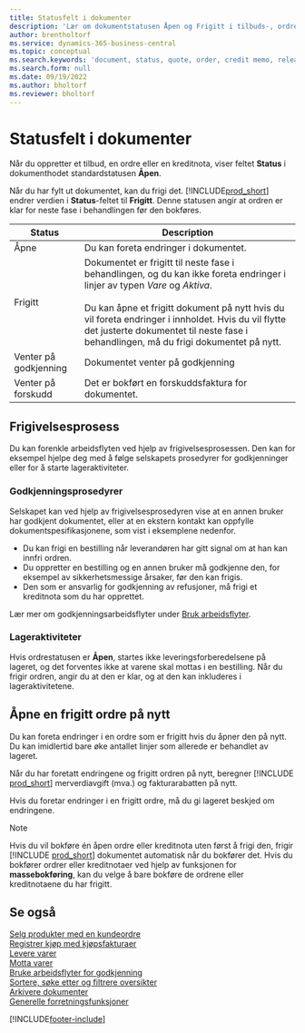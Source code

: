 ```yaml
---
title: Statusfelt i dokumenter
description: 'Lær om dokumentstatusen Åpen og Frigitt i tilbuds-, ordre- eller kreditnotadokumenter.'
author: brentholtorf
ms.service: dynamics-365-business-central
ms.topic: conceptual
ms.search.keywords: 'document, status, quote, order, credit memo, released, open, pending approval, pending prepayment,'
ms.search.form: null
ms.date: 09/19/2022
ms.author: bholtorf
ms.reviewer: bholtorf
---
```

# Statusfelt i dokumenter

Når du oppretter et tilbud, en ordre eller en kreditnota, viser feltet **Status** i dokumenthodet standardstatusen **Åpen**.

Når du har fylt ut dokumentet, kan du frigi det. [!INCLUDE[prod_short](includes/prod_short.md)] endrer verdien i **Status**-feltet til **Frigitt**. Denne statusen angir at ordren er klar for neste fase i behandlingen før den bokføres.

| Status | Description |
| ------ | ----------- |
| Åpne   | Du kan foreta endringer i dokumentet. |
| Frigitt | Dokumentet er frigitt til neste fase i behandlingen, og du kan ikke foreta endringer i linjer av typen *Vare* og *Aktiva*.<br /><br />Du kan åpne et frigitt dokument på nytt hvis du vil foreta endringer i innholdet. Hvis du vil flytte det justerte dokumentet til neste fase i behandlingen, må du frigi dokumentet på nytt. |
| Venter på godkjenning   | Dokumentet venter på godkjenning |
| Venter på forskudd | Det er bokført en forskuddsfaktura for dokumentet. |

## Frigivelsesprosess

Du kan forenkle arbeidsflyten ved hjelp av frigivelsesprosessen. Den kan for eksempel hjelpe deg med å følge selskapets prosedyrer for godkjenninger eller for å starte lageraktiviteter.

### Godkjenningsprosedyrer

Selskapet kan ved hjelp av frigivelsesprosedyren vise at en annen bruker har godkjent dokumentet, eller at en ekstern kontakt kan oppfylle dokumentspesifikasjonene, som vist i eksemplene nedenfor.

* Du kan frigi en bestilling når leverandøren har gitt signal om at han kan innfri ordren.
* Du oppretter en bestilling og en annen bruker må godkjenne den, for eksempel av sikkerhetsmessige årsaker, før den kan frigis.
* Den som er ansvarlig for godkjenning av refusjoner, må frigi et kreditnota som du har opprettet.

Lær mer om godkjenningsarbeidsflyter under [Bruk arbeidsflyter](across-use-workflows.md).

### Lageraktiviteter

Hvis ordrestatusen er **Åpen**, startes ikke leveringsforberedelsene på lageret, og det forventes ikke at varene skal mottas i en bestilling. Når du frigir ordren, angir du at den er klar, og at den kan inkluderes i lageraktivitetene.

## Åpne en frigitt ordre på nytt

Du kan foreta endringer i en ordre som er frigitt hvis du åpner den på nytt. Du kan imidlertid bare øke antallet linjer som allerede er behandlet av lageret.

Når du har foretatt endringene og frigitt ordren på nytt, beregner [!INCLUDE [prod_short](includes/prod_short.md)] merverdiavgift (mva.) og fakturarabatten på nytt.

Hvis du foretar endringer i en frigitt ordre, må du gi lageret beskjed om endringene.

> [!NOTE]
> Hvis du vil bokføre én åpen ordre eller kreditnota uten først å frigi den, frigir [!INCLUDE [prod_short](includes/prod_short.md)] dokumentet automatisk når du bokfører det. Hvis du bokfører ordrer eller kreditnotaer ved hjelp av funksjonen for **massebokføring**, kan du velge å bare bokføre de ordrene eller kreditnotaene du har frigitt.

## Se også

[Selg produkter med en kundeordre](sales-how-sell-products.md)  
[Registrer kjøp med kjøpsfakturaer](purchasing-how-record-purchases.md)  
[Levere varer](warehouse-how-ship-items.md)  
[Motta varer](warehouse-how-receive-items.md)  
[Bruke arbeidsflyter for godkjenning](across-how-use-approval-workflows.md)  
[Sortere, søke etter og filtrere oversikter](ui-enter-criteria-filters.md)  
[Arkivere dokumenter](across-how-to-archive-documents.md)  
[Generelle forretningsfunksjoner](ui-across-business-areas.md)  

[!INCLUDE[footer-include](includes/footer-banner.md)]
